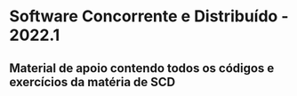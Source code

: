 # Software Concorrente e Distribuído - 2022.1
## Material de apoio contendo todos os códigos e exercícios da matéria de SCD
